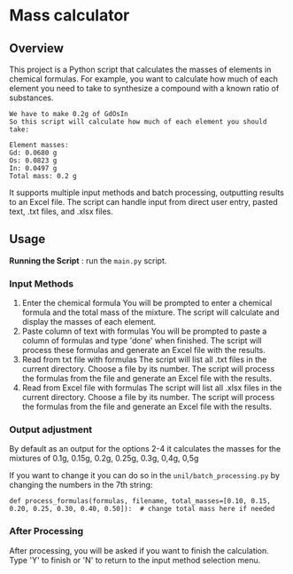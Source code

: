 # Mass calculator


## **Overview**
This project is a Python script that calculates the masses of elements in chemical formulas. For example, you want to calculate how much of each element you need to take to synthesize a compound with a known ratio of substances.
```
We have to make 0.2g of GdOsIn
So this script will calculate how much of each element you should take:

Element masses:
Gd: 0.0680 g
Os: 0.0823 g
In: 0.0497 g
Total mass: 0.2 g
```
It supports multiple input methods and batch processing, outputting results to an Excel file. The script can handle input from direct user entry, pasted text, .txt files, and .xlsx files.

## **Usage**

**Running the Script** : run the `main.py` script.

### **Input Methods**
1. Enter the chemical formula
You will be prompted to enter a chemical formula and the total mass of the mixture.
The script will calculate and display the masses of each element.
2. Paste column of text with formulas
You will be prompted to paste a column of formulas and type 'done' when finished.
The script will process these formulas and generate an Excel file with the results.
3. Read from txt file with formulas
The script will list all .txt files in the current directory.
Choose a file by its number.
The script will process the formulas from the file and generate an Excel file with the results.
4. Read from Excel file with formulas
The script will list all .xlsx files in the current directory.
Choose a file by its number.
The script will process the formulas from the file and generate an Excel file with the results.

### **Output adjustment**
By default as an output for the options 2-4 it calculates the masses for the mixtures of 0.1g, 0.15g, 0.2g, 0.25g, 0.3g, 0,4g, 0,5g

If you want to change it you can do so in the `unil/batch_processing.py` by changing the numbers in the 7th string:
```
def process_formulas(formulas, filename, total_masses=[0.10, 0.15, 0.20, 0.25, 0.30, 0.40, 0.50]):  # change total mass here if needed
```


### **After Processing**
After processing, you will be asked if you want to finish the calculation. Type 'Y' to finish or 'N' to return to the input method selection menu.


